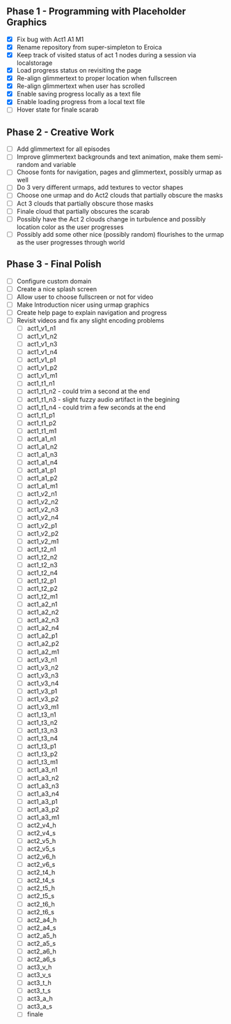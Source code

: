 
## Phase 1 - Programming with Placeholder Graphics

- [X] Fix bug with Act1 A1 M1
- [X] Rename repository from super-simpleton to Eroica
- [X] Keep track of visited status of act 1 nodes during a session via localstorage
- [X] Load progress status on revisiting the page
- [X] Re-align glimmertext to proper location when fullscreen
- [X] Re-align glimmertext when user has scrolled
- [X] Enable saving progress locally as a text file
- [X] Enable loading progress from a local text file
- [ ] Hover state for finale scarab

## Phase 2 - Creative Work

- [ ] Add glimmertext for all episodes
- [ ] Improve glimmertext backgrounds and text animation, make them semi-random and variable
- [ ] Choose fonts for navigation, pages and glimmertext, possibly urmap as well
- [ ] Do 3 very different urmaps, add textures to vector shapes
- [ ] Choose one urmap and do Act2 clouds that partially obscure the masks
- [ ] Act 3 clouds that partially obscure those masks
- [ ] Finale cloud that partially obscures the scarab
- [ ] Possibly have the Act 2 clouds change in turbulence and possibly location color as the user progresses
- [ ] Possibly add some other nice (possibly random) flourishes to the urmap as the user progresses through world

## Phase 3 - Final Polish

- [ ] Configure custom domain 
- [ ] Create a nice splash screen
- [ ] Allow user to choose fullscreen or not for video
- [ ] Make Introduction nicer using urmap graphics
- [ ] Create help page to explain navigation and progress
- [ ] Revisit videos and fix any slight encoding problems
  - [ ] act1_v1_n1
  - [ ] act1_v1_n2
  - [ ] act1_v1_n3
  - [ ] act1_v1_n4
  - [ ] act1_v1_p1
  - [ ] act1_v1_p2
  - [ ] act1_v1_m1
  - [ ] act1_t1_n1
  - [ ] act1_t1_n2 - could trim a second at the end
  - [ ] act1_t1_n3 - slight fuzzy audio artifact in the begining
  - [ ] act1_t1_n4 - could trim a few seconds at the end
  - [ ] act1_t1_p1
  - [ ] act1_t1_p2
  - [ ] act1_t1_m1
  - [ ] act1_a1_n1
  - [ ] act1_a1_n2
  - [ ] act1_a1_n3
  - [ ] act1_a1_n4
  - [ ] act1_a1_p1
  - [ ] act1_a1_p2
  - [ ] act1_a1_m1
  - [ ] act1_v2_n1
  - [ ] act1_v2_n2
  - [ ] act1_v2_n3
  - [ ] act1_v2_n4
  - [ ] act1_v2_p1
  - [ ] act1_v2_p2
  - [ ] act1_v2_m1
  - [ ] act1_t2_n1
  - [ ] act1_t2_n2
  - [ ] act1_t2_n3
  - [ ] act1_t2_n4
  - [ ] act1_t2_p1
  - [ ] act1_t2_p2
  - [ ] act1_t2_m1
  - [ ] act1_a2_n1
  - [ ] act1_a2_n2
  - [ ] act1_a2_n3
  - [ ] act1_a2_n4
  - [ ] act1_a2_p1
  - [ ] act1_a2_p2
  - [ ] act1_a2_m1
  - [ ] act1_v3_n1
  - [ ] act1_v3_n2
  - [ ] act1_v3_n3
  - [ ] act1_v3_n4
  - [ ] act1_v3_p1
  - [ ] act1_v3_p2
  - [ ] act1_v3_m1
  - [ ] act1_t3_n1
  - [ ] act1_t3_n2
  - [ ] act1_t3_n3
  - [ ] act1_t3_n4
  - [ ] act1_t3_p1
  - [ ] act1_t3_p2
  - [ ] act1_t3_m1
  - [ ] act1_a3_n1
  - [ ] act1_a3_n2
  - [ ] act1_a3_n3
  - [ ] act1_a3_n4
  - [ ] act1_a3_p1
  - [ ] act1_a3_p2
  - [ ] act1_a3_m1
  - [ ] act2_v4_h
  - [ ] act2_v4_s
  - [ ] act2_v5_h
  - [ ] act2_v5_s
  - [ ] act2_v6_h
  - [ ] act2_v6_s
  - [ ] act2_t4_h
  - [ ] act2_t4_s
  - [ ] act2_t5_h
  - [ ] act2_t5_s
  - [ ] act2_t6_h
  - [ ] act2_t6_s
  - [ ] act2_a4_h
  - [ ] act2_a4_s
  - [ ] act2_a5_h
  - [ ] act2_a5_s
  - [ ] act2_a6_h
  - [ ] act2_a6_s
  - [ ] act3_v_h
  - [ ] act3_v_s
  - [ ] act3_t_h
  - [ ] act3_t_s
  - [ ] act3_a_h
  - [ ] act3_a_s
  - [ ] finale
